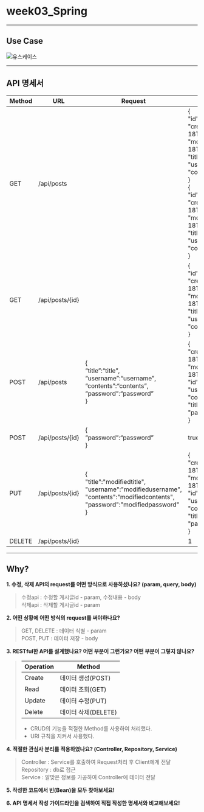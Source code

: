 # week03_Spring
<hr>

## Use Case

![유스케이스](https://user-images.githubusercontent.com/110081578/185285663-a6598d7e-5996-49d5-a32c-df1701dc3148.JPG)

<hr>

## API 명세서

Method |  URL | Request | Response
---|---|---|---|
GET | /api/posts | | {<br>"id":1,<br>"createdAt":"2022-08-18T11:45:52.611009",<br>"modifiedAt":"2022-08-18T11:45:52.611009",<br>"title":"title",<br>"username":"username",<br>"contents": "contents"<br>}<br>{<br>"id":2,<br>"createdAt":"2022-08-18T03:53:17.715",<br>"modifiedAt":"2022-08-18T03:53:17.715",<br>"title":"title",<br>"username":"username",<br>"contents":"contents"<br>}
GET | /api/posts/{id} | | {<br>"id":2,<br>"createdAt":"2022-08-18T03:53:17.715",<br>"modifiedAt":"2022-08-18T03:53:17.715",<br>"title":"title2",<br>"username":"username2",<br>"contents": "contents2",<br>}
POST | /api/posts | {<br>“title”:“title”,<br>“username”:“username”,<br>“contents”:“contents”,<br>“password”:“password”<br>} | {<br>"createdAt":"2022-08-18T11:45:52.611009",<br>"modifiedAt":"2022-08-18T11:45:52.611009",<br>"id":1,<br>"username":"username",<br>"contents":"contents",<br>"title":"title",<br>"password":"password"<br>}
POST | /api/posts/{id} | {<br>“password”:“password”<br>} | true 
PUT | /api/posts/{id} | {<br>"title":"modifiedtitle",<br>"username":"modifiedusername",<br>"contents":"modifiedcontents",<br>"password":"modifiedpassword"<br>} | {<br>"createdAt":"2022-08-18T11:45:52.611009",<br>"modifiedtAt":"2022-08-18T04:01:32.353",<br>"id":1,<br>"username":"modifiedusername",<br>"contents":"modifiedcontents",<br>"title":"modifiedtitle",<br>"password":"modifiedpassword"<br>}
DELETE | /api/posts/{id} | | 1

<hr>

## Why?
**1. 수정, 삭제 API의 request를 어떤 방식으로 사용하셨나요? (param, query, body)**
>수정api : 수정할 게시글id - param, 수정내용 - body<br>
>삭제api : 삭제할 게시글id - param



**2. 어떤 상황에 어떤 방식의 request를 써야하나요?**
>GET, DELETE : 데이터 식별 - param<br>
>POST, PUT : 데이터 저장 - body 


**3. RESTful한 API를 설계했나요? 어떤 부분이 그런가요? 어떤 부분이 그렇지 않나요?**
> Operation | Method 
>---|---|
>Create | 데이터 생성(POST)
>Read | 데이터 조회(GET)
>Update | 데이터 수정(PUT)
>Delete | 데이터 삭제(DELETE)<br>
>* CRUD의 기능을 적절한 Method를 사용하여 처리했다. 
>* URI 규칙을 지켜서 사용했다.


**4. 적절한 관심사 분리를 적용하였나요? (Controller, Repository, Service)**
>Controller : Service를 호출하여 Request처리 후 Client에게 전달<br>
>Repository : db로 접근<br>
>Service : 알맞은 정보를 가공하여 Controller에 데이터 전달


**5. 작성한 코드에서 빈(Bean)을 모두 찾아보세요!**


**6. API 명세서 작성 가이드라인을 검색하여 직접 작성한 명세서와 비교해보세요!**



